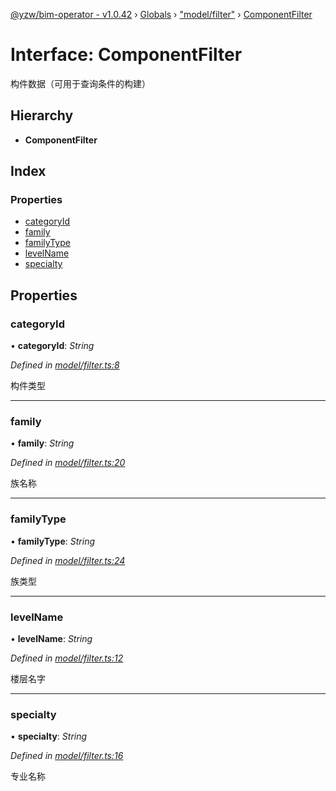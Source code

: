 [@yzw/bim-operator - v1.0.42](../README.md) › [Globals](../globals.md) › ["model/filter"](../modules/_model_filter_.md) › [ComponentFilter](_model_filter_.componentfilter.md)

# Interface: ComponentFilter

构件数据（可用于查询条件的构建）

## Hierarchy

* **ComponentFilter**

## Index

### Properties

* [categoryId](_model_filter_.componentfilter.md#categoryid)
* [family](_model_filter_.componentfilter.md#family)
* [familyType](_model_filter_.componentfilter.md#familytype)
* [levelName](_model_filter_.componentfilter.md#levelname)
* [specialty](_model_filter_.componentfilter.md#specialty)

## Properties

###  categoryId

• **categoryId**: *String*

*Defined in [model/filter.ts:8](https://github.com/youkaisteve/bim-operator/blob/d51d1c3/src/model/filter.ts#L8)*

构件类型

___

###  family

• **family**: *String*

*Defined in [model/filter.ts:20](https://github.com/youkaisteve/bim-operator/blob/d51d1c3/src/model/filter.ts#L20)*

族名称

___

###  familyType

• **familyType**: *String*

*Defined in [model/filter.ts:24](https://github.com/youkaisteve/bim-operator/blob/d51d1c3/src/model/filter.ts#L24)*

族类型

___

###  levelName

• **levelName**: *String*

*Defined in [model/filter.ts:12](https://github.com/youkaisteve/bim-operator/blob/d51d1c3/src/model/filter.ts#L12)*

楼层名字

___

###  specialty

• **specialty**: *String*

*Defined in [model/filter.ts:16](https://github.com/youkaisteve/bim-operator/blob/d51d1c3/src/model/filter.ts#L16)*

专业名称
